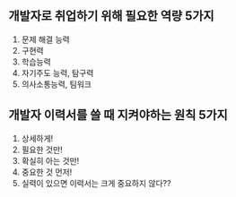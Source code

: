 ## 개발자로 취업하기 위해 필요한 역량 5가지
1. 문제 해결 능력
2. 구현력
3. 학습능력
4. 자기주도 능력, 탐구력
5. 의사소통능력, 팀워크
## 개발자 이력서를 쓸 때 지켜야하는 원칙 5가지
1. 상세하게!
2. 필요한 것만!
3. 확실히 아는 것만!
4. 중요한 것 먼저!
5. 실력이 있으면 이력서는 크게 중요하지 않다??